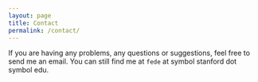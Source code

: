 ```yaml
---
layout: page
title: Contact
permalink: /contact/
---
```


If you are having any problems, any questions or suggestions, feel free to send me an email. You can still find me at `fede` 
at symbol stanford dot symbol edu. 
